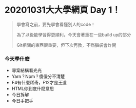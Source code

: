 # 20201031大大學網頁 Day 1！

> 學會寫之前，要先學會看懂別人的code！
> 
> 為了以後能學習得更順利，今天會著重在一些build up的部分
> 
> Git相關的東西很重要，但下次再教，不然腦袋會炸開

### 今天學什麼

* 專案結構看光光
* Yarn？Npm？傻傻分不清楚
* F4有什麼稀奇，F12才是王道
* HTML你到底什麼意思
* 今日拆解
* 今日手把手